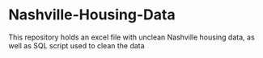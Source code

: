 # Nashville-Housing-Data

This repository holds an excel file with unclean Nashville housing data, as well as SQL script used to clean the data
